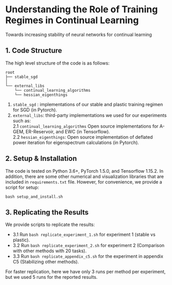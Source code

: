 # Understanding the Role of Training Regimes in Continual Learning
Towards increasing stability of neural networks for continual learning


## 1. Code Structure
The high level structure of the code is as follows:

```
root
├── stable_sgd
│   
└── external_libs
    └── continual_learning_algorithms
    └── hessian_eigenthings
```

1. `stable_sgd`   : implementations of our stable and plastic training regimen for SGD (in Pytorch).      
2. `external_libs`: third-party implementations we used for our experiments such as:   
    2.1 `continual_learning_algorithms` Open source implementations for A-GEM, ER-Reservoir, and EWC (in Tensorflow).   
    2.2 `hessian_eigenthings`: Open source implementation of deflated power iteration for eigenspectrum calculations (in Pytorch).  

## 2. Setup & Installation
The code is tested on Python 3.6+, PyTorch 1.5.0, and Tensorflow 1.15.2. In addition, there are some other numerical and visualization libraries that are included in ``requirements.txt`` file. However, for convenience, we provide a script for setup:   
```
bash setup_and_install.sh
```

## 3. Replicating the Results
We provide scripts to replicate the results:   
 * 3.1 Run ```bash replicate_experiment_1.sh``` for experiment 1 (stable vs plastic).   
 * 3.2 Run ```bash replicate_experiment_2.sh``` for experiment 2 (Comparison with other methods with 20 tasks).
 * 3.3 Run ```bash replicate_appendix_c5.sh```  for the experiment in appendix C5 (Stabilizing other methods).
 
For faster replication, here we have only 3 runs per method per experiment, but we used 5 runs for the reported results.